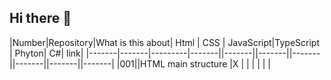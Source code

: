 ## Hi there 👋
|Number|Repository|What is this about| Html | CSS | JavaScript|TypeScript | Phyton| C#| link|
|-------|-------|---------|-------||-------||-------||-------||-------||-------||-------|
|001||HTML main structure        |X      |      |      |    |    |    |

<!--
**TonyDuran-dev/TonyDuran-dev** is a ✨ _special_ ✨ repository because its `README.md` (this file) appears on your GitHub profile.

Here are some ideas to get you started:

- 🔭 I’m currently working on ...
- 🌱 I’m currently learning ...
- 👯 I’m looking to collaborate on ...
- 🤔 I’m looking for help with ...
- 💬 Ask me about ...
- 📫 How to reach me: ...
- 😄 Pronouns: ...
- ⚡ Fun fact: ...
-->
